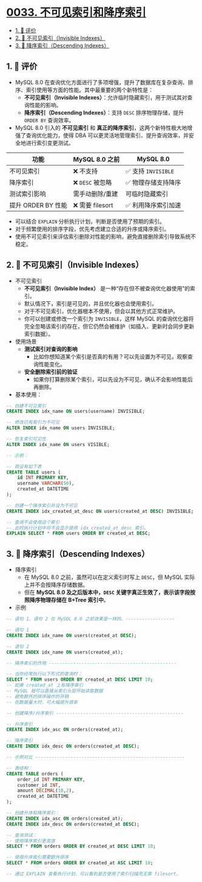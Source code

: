 # [0033. 不可见索引和降序索引](https://github.com/tnotesjs/TNotes.sql/tree/main/notes/0033.%20%E4%B8%8D%E5%8F%AF%E8%A7%81%E7%B4%A2%E5%BC%95%E5%92%8C%E9%99%8D%E5%BA%8F%E7%B4%A2%E5%BC%95)

<!-- region:toc -->

- [1. 🫧 评价](#1--评价)
- [2. 📒 不可见索引（Invisible Indexes）](#2--不可见索引invisible-indexes)
- [3. 📒 降序索引（Descending Indexes）](#3--降序索引descending-indexes)

<!-- endregion:toc -->

## 1. 🫧 评价

- MySQL 8.0 在查询优化方面进行了多项增强，提升了数据库在复杂查询、排序、索引使用等方面的性能。其中最重要的两个新特性是：
  - **不可见索引（Invisible Indexes）**：允许临时隐藏索引，用于测试其对查询性能的影响。
  - **降序索引（Descending Indexes）**：支持 `DESC` 排序物理存储，提升 `ORDER BY` 查询效率。
- MySQL 8.0 引入的 **不可见索引** 和 **真正的降序索引**，这两个新特性极大地增强了查询优化能力，使得 DBA 可以更灵活地管理索引、提升查询效率，并安全地进行索引变更测试。

| 功能               | MySQL 8.0 之前   | MySQL 8.0           |
| ------------------ | ---------------- | ------------------- |
| 不可见索引         | ❌ 不支持        | ✅ 支持 `INVISIBLE` |
| 降序索引           | ❌ `DESC` 被忽略 | ✅ 物理存储支持降序 |
| 测试索引影响       | 需手动删除/重建  | 可临时隐藏索引      |
| 提升 ORDER BY 性能 | ❌ 需要 filesort | ✅ 利用降序索引加速 |

- 可以结合 `EXPLAIN` 分析执行计划，判断是否使用了预期的索引。
- 对于频繁使用的排序字段，优先考虑建立合适的升序或降序索引。
- 使用不可见索引来评估索引删除对性能的影响，避免直接删除索引导致系统不稳定。

## 2. 📒 不可见索引（Invisible Indexes）

- 不可见索引
  - **不可见索引（Invisible Index）** 是一种“存在但不被查询优化器使用”的索引。
  - 默认情况下，索引是可见的，并且优化器也会使用索引。
  - 对于不可见索引，优化器根本不使用，但会以其他方式正常维护。
  - 你可以创建或修改一个索引为 `INVISIBLE`，这样 MySQL 的查询优化器将完全忽略该索引的存在，但它仍然会被维护（如插入、更新时会同步更新索引数据）。
- 使用场景
  - **测试索引对查询的影响**
    - 比如你想知道某个索引是否真的有用？可以先设置为不可见，观察查询性能变化。
  - **安全删除索引前的验证**
    - 如果你打算删除某个索引，可以先设为不可见，确认不会影响性能后再删除。
- 基本使用：

```sql
-- 创建不可见索引
CREATE INDEX idx_name ON users(username) INVISIBLE;

-- 修改已有索引为不可见
ALTER INDEX idx_name ON users INVISIBLE;

-- 恢复索引可见性
ALTER INDEX idx_name ON users VISIBLE;

-- 示例：

-- 假设有如下表
CREATE TABLE users (
    id INT PRIMARY KEY,
    username VARCHAR(50),
    created_at DATETIME
);

-- 创建一个降序索引并设为不可见
CREATE INDEX idx_created_at_desc ON users(created_at DESC) INVISIBLE;

-- 查询不会使用这个索引
-- 此时执行计划中将不会显示使用 idx_created_at_desc 索引。
EXPLAIN SELECT * FROM users ORDER BY created_at DESC;
```

## 3. 📒 降序索引（Descending Indexes）

- 降序索引
  - 在 MySQL 8.0 之前，虽然可以在定义索引时写上 `DESC`，但 MySQL 实际上并不会按降序存储数据。
  - 但在 **MySQL 8.0 及之后版本中，`DESC` 关键字真正生效了，表示该字段按照降序物理存储在 B+Tree 索引中**。
- 示例

```sql
-- 语句 1、语句 2 在 MySQL 8.0 之前效果是一样的。------------------

-- 语句 1
CREATE INDEX idx_name ON users(created_at DESC);

-- 语句 2
CREATE INDEX idx_name ON users(created_at);

-- 降序索引的作用 -----------------------------------------------

-- 当你经常执行以下形式的查询时：
SELECT * FROM users ORDER BY created_at DESC LIMIT 10;
-- 如果 created_at 上有降序索引
-- MySQL 就可以直接从索引头部开始读取数据
-- 避免额外的排序操作的开销
-- 在数据量大时，可大幅提升效率

-- 创建降序/升序索引 -----------------------------------------------

-- 升序索引
CREATE INDEX idx_asc ON orders(created_at);

-- 降序索引
CREATE INDEX idx_desc ON orders(created_at DESC);

-- 示例对比 -------------------------------------------------------

-- 表结构：
CREATE TABLE orders (
    order_id INT PRIMARY KEY,
    customer_id INT,
    amount DECIMAL(10,2),
    created_at DATETIME
);

-- 创建升序和降序索引：
CREATE INDEX idx_asc ON orders(created_at);
CREATE INDEX idx_desc ON orders(created_at DESC);

-- 查询测试：
-- 使用降序索引更高效
SELECT * FROM orders ORDER BY created_at DESC LIMIT 10;

-- 使用升序索引需要额外排序
SELECT * FROM orders ORDER BY created_at ASC LIMIT 10;

-- 通过 EXPLAIN 查看执行计划，可以看到是否使用了索引扫描而无需 filesort。
```

